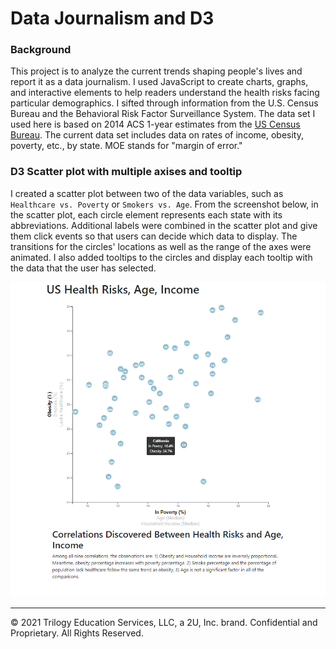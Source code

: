 # Data Journalism and D3

### Background
This project is to analyze the current trends shaping people's lives and report it as a data journalism. I used JavaScript to create charts, graphs, and interactive elements to help readers understand the health risks facing particular demographics. I sifted through information from the U.S. Census Bureau and the Behavioral Risk Factor Surveillance System. The data set I used here is based on 2014 ACS 1-year estimates from the [US Census Bureau](https://data.census.gov/cedsci/). The current data set includes data on rates of income, obesity, poverty, etc., by state. MOE stands for "margin of error."

### D3 Scatter plot with multiple axises and tooltip

I created a scatter plot between two of the data variables, such as `Healthcare vs. Poverty` or `Smokers vs. Age`. From the screenshot below, in the scatter plot, each circle element represents each state with its abbreviations. Additional labels were combined in the scatter plot and give them click events so that users can decide which data to display. The transitions for the circles' locations as well as the range of the axes were animated. I also added tooltips to the circles and display each tooltip with the data that the user has selected. 

![IndexPage](Images/index.png)
- - -

© 2021 Trilogy Education Services, LLC, a 2U, Inc. brand. Confidential and Proprietary. All Rights Reserved.

